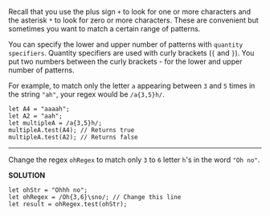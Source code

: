 Recall that you use the plus sign `+` to look for one or more characters and the asterisk `*` to look for zero or more characters. These are convenient but sometimes you want to match a certain range of patterns.

You can specify the lower and upper number of patterns with `quantity specifiers`. Quantity specifiers are used with curly brackets (`{` and `}`). You put two numbers between the curly brackets - for the lower and upper number of patterns.

For example, to match only the letter `a` appearing between `3` and `5` times in the string `"ah"`, your regex would be `/a{3,5}h/`.

```
let A4 = "aaaah";
let A2 = "aah";
let multipleA = /a{3,5}h/;
multipleA.test(A4); // Returns true
multipleA.test(A2); // Returns false
```

---

Change the regex `ohRegex` to match only `3` to `6` letter `h`'s in the word `"Oh no"`.

**SOLUTION**

```
let ohStr = "Ohhh no";
let ohRegex = /Oh{3,6}\sno/; // Change this line
let result = ohRegex.test(ohStr);
```
